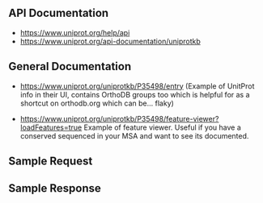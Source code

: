 ## API Documentation

- https://www.uniprot.org/help/api
- https://www.uniprot.org/api-documentation/uniprotkb

## General Documentation

- https://www.uniprot.org/uniprotkb/P35498/entry (Example of UnitProt info in their UI, contains OrthoDB groups too which is helpful for as a shortcut on orthodb.org which can be... flaky)

- https://www.uniprot.org/uniprotkb/P35498/feature-viewer?loadFeatures=true Example of feature viewer. Useful if you have a
conserved sequenced in your MSA and want to see its documented.

## Sample Request


## Sample Response